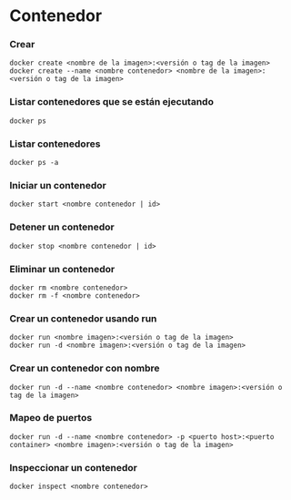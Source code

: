 # Contenedor

### Crear

```
docker create <nombre de la imagen>:<versión o tag de la imagen>
docker create --name <nombre contenedor> <nombre de la imagen>:<versión o tag de la imagen>
```

### Listar contenedores que se están ejecutando

```
docker ps
```

### Listar contenedores

```
docker ps -a
```

### Iniciar un contenedor

```
docker start <nombre contenedor | id>
```

### Detener un contenedor

```
docker stop <nombre contenedor | id>
```

### Eliminar un contenedor

```
docker rm <nombre contenedor>
docker rm -f <nombre contenedor>
```

### Crear un contenedor usando run

```
docker run <nombre imagen>:<versión o tag de la imagen>
docker run -d <nombre imagen>:<versión o tag de la imagen>
```

### Crear un contenedor con nombre

```
docker run -d --name <nombre contenedor> <nombre imagen>:<versión o tag de la imagen>
```

### Mapeo de puertos

```
docker run -d --name <nombre contenedor> -p <puerto host>:<puerto container> <nombre imagen>:<versión o tag de la imagen>

```

### Inspeccionar un contenedor

```
docker inspect <nombre contenedor>
```

